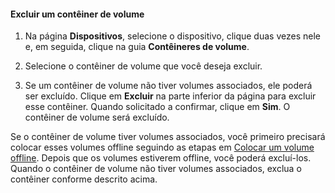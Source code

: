 
#### Excluir um contêiner de volume

1. Na página **Dispositivos**, selecione o dispositivo, clique duas vezes nele e, em seguida, clique na guia **Contêineres de volume**.

2. Selecione o contêiner de volume que você deseja excluir.

3. Se um contêiner de volume não tiver volumes associados, ele poderá ser excluído. Clique em **Excluir** na parte inferior da página para excluir esse contêiner. Quando solicitado a confirmar, clique em **Sim**. O contêiner de volume será excluído.

Se o contêiner de volume tiver volumes associados, você primeiro precisará colocar esses volumes offline seguindo as etapas em [Colocar um volume offline](../articles/storsimple/storsimple-manage-volumes.md#take-a-volume-offline). Depois que os volumes estiverem offline, você poderá excluí-los. Quando o contêiner de volume não tiver volumes associados, exclua o contêiner conforme descrito acima.

<!---HONumber=July15_HO2-->